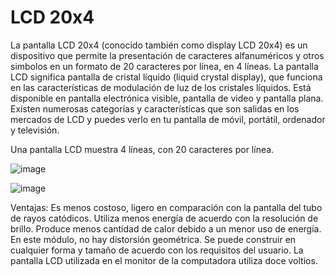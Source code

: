 # LCD 20x4

La pantalla LCD 20x4 (conocido también como display LCD 20x4) es un dispositivo que permite la presentación de caracteres alfanuméricos y otros simbolos en un formato de 20 caracteres por línea, en 4 líneas.
La pantalla LCD significa pantalla de cristal líquido (liquid crystal display), que funciona en las características de modulación de luz de los cristales líquidos. Está disponible en pantalla electrónica visible, pantalla de video y pantalla plana. Existen numerosas categorías y características que son salidas en los mercados de LCD y puedes verlo en tu pantalla de móvil, portátil, ordenador y televisión.

Una pantalla LCD muestra 4 líneas, con 20 caracteres por línea.

![image](https://user-images.githubusercontent.com/93297400/190499489-c9fc8fbb-15cc-483a-8ba7-d8caaba80a4e.png)

![image](https://images.theengineeringprojects.com/image/webp/2019/11/Introduction-to-20-x-4-LCD-Module.jpg.webp?ssl=1)


Ventajas:
Es menos costoso, ligero en comparación con la pantalla del tubo de rayos catódicos.
Utiliza menos energía de acuerdo con la resolución de brillo.
Produce menos cantidad de calor debido a un menor uso de energía.
En este módulo, no hay distorsión geométrica.
Se puede construir en cualquier forma y tamaño de acuerdo con los requisitos del usuario.
La pantalla LCD utilizada en el monitor de la computadora utiliza doce voltios.

